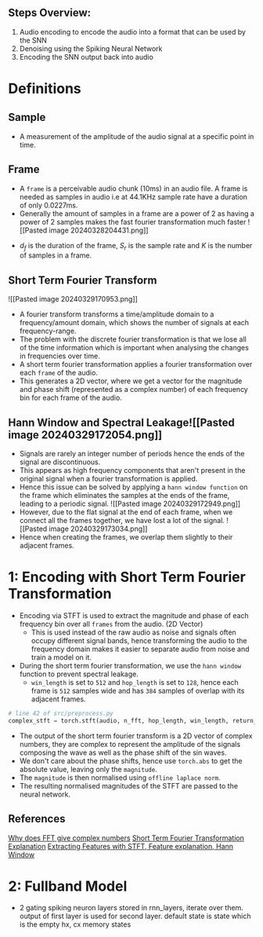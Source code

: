 ## Steps Overview: 
1. Audio encoding to encode the audio into a format that can be used by the SNN
2. Denoising using the Spiking Neural Network 
3. Encoding the SNN output back into audio

# Definitions
## Sample
* A measurement of the amplitude of the audio signal at a specific point in time.
## Frame
- A `frame` is a perceivable audio chunk (10ms) in an audio file. A frame is needed as samples in audio i.e at 44.1KHz sample rate have a duration of only 0.0227ms. 
- Generally the amount of samples in a frame are a power of 2 as having a power of 2 samples makes the fast fourier transformation much faster
![[Pasted image 20240328204431.png]]
* $d_f$ is the duration of the frame, $S_r$ is the sample rate and $K$ is the number of samples in a frame.

## Short Term Fourier Transform
![[Pasted image 20240329170953.png]]
* A fourier transform transforms a time/amplitude domain to a frequency/amount domain, which shows the number of signals at each frequency-range.
* The problem with the discrete fourier transformation is that we lose all of the time information which is important when analysing the changes in frequencies over time.
* A short term fourier transformation applies a fourier transformation over each `frame` of the audio.
* This generates a 2D vector, where we get a vector for the magnitude and phase shift (represented as a complex number) of each frequency bin for each frame of the audio.

## Hann Window and Spectral Leakage![[Pasted image 20240329172054.png]]
* Signals are rarely an integer number of periods hence the ends of the signal are discontinuous.
* This appears as high frequency components that aren't present in the original signal when a fourier transformation is applied.
* Hence this issue can be solved by applying a `hann window function` on the frame which eliminates the samples at the ends of the frame, leading to a periodic signal.
![[Pasted image 20240329172949.png]]
* However, due to the flat signal at the end of each frame, when we connect all the frames together, we have lost a lot of the signal.
![[Pasted image 20240329173034.png]]
* Hence when creating the frames, we overlap them slightly to their adjacent frames.
# 1: Encoding with Short Term Fourier Transformation
* Encoding via STFT is used to extract the magnitude and phase of each frequency bin over all `frames` from the audio. (2D Vector)
	* This is used instead of the raw audio as noise and signals often occupy different signal bands, hence transforming the audio to the frequency domain makes it easier to separate audio from noise and train a model on it.
* During the short term fourier transformation, we use the `hann window` function to prevent spectral leakage. 
	* `win_length` is set to `512` and `hop_length` is set to `128`, hence each frame is `512` samples wide and has `384` samples of overlap with its adjacent frames.
```python
# line 42 of src/preprocess.py
complex_stft = torch.stft(audio, n_fft, hop_length, win_length, return_complex=True, window=torch.hann_window(n_fft))
```
* The output of the short term fourier transform is a 2D vector of complex numbers, they are complex to represent the amplitude of the signals composing the wave as well as the phase shift of the sin waves.
* We don't care about the phase shifts, hence use `torch.abs` to get the absolute value, leaving only the `magnitude`.
* The `magnitude` is then normalised using `offline laplace norm`.
* The resulting normalised magnitudes of the STFT are passed to the neural network.

## References 
[Why does FFT give complex numbers](https://stackoverflow.com/questions/10304532/why-does-fft-produce-complex-numbers-instead-of-real-numbers)
[Short Term Fourier Transformation Explanation](https://www.youtube.com/watch?v=-Yxj3yfvY-4&t=1s)
[Extracting Features with STFT, Feature explanation, Hann Window](https://www.youtube.com/watch?v=8A-W1xk7qs8&list=PL-wATfeyAMNqIee7cH3q1bh4QJFAaeNv0&index=7)

# 2: Fullband Model
* 2 gating spiking neuron layers stored in rnn_layers, iterate over them. output of first layer is used for second layer. default state is state which is the empty hx, cx memory states